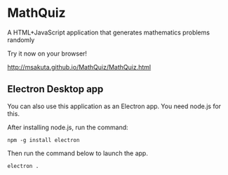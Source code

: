 # MathQuiz
A HTML+JavaScript application that generates mathematics problems randomly

Try it now on your browser!

http://msakuta.github.io/MathQuiz/MathQuiz.html


## Electron Desktop app

You can also use this application as an Electron app.
You need node.js for this.

After installing node.js, run the command:

    npm -g install electron

Then run the command below to launch the app.

    electron .
